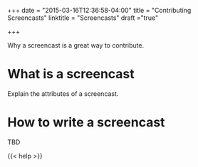 +++
date = "2015-03-16T12:36:58-04:00"
title = "Contributing Screencasts"
linktitle = "Screencasts"
draft ="true"

+++

Why a screencast is a great way to contribute. 


# What is a screencast

Explain the attributes of a screencast.

# How to write a screencast

TBD

{{< help >}}
